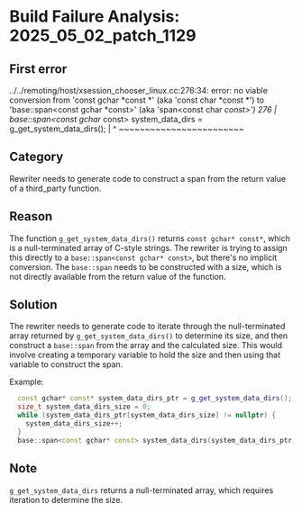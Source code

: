 # Build Failure Analysis: 2025_05_02_patch_1129

## First error

../../remoting/host/xsession_chooser_linux.cc:276:34: error: no viable conversion from 'const gchar *const *' (aka 'const char *const *') to 'base::span<const gchar *const>' (aka 'span<const char *const>')
  276 |   base::span<const gchar* const> system_data_dirs = g_get_system_data_dirs();
      |                                  ^                  ~~~~~~~~~~~~~~~~~~~~~~~~

## Category
Rewriter needs to generate code to construct a span from the return value of a third_party function.

## Reason
The function `g_get_system_data_dirs()` returns `const gchar* const*`, which is a null-terminated array of C-style strings. The rewriter is trying to assign this directly to a `base::span<const gchar* const>`, but there's no implicit conversion. The `base::span` needs to be constructed with a size, which is not directly available from the return value of the function.

## Solution
The rewriter needs to generate code to iterate through the null-terminated array returned by `g_get_system_data_dirs()` to determine its size, and then construct a `base::span` from the array and the calculated size.  This would involve creating a temporary variable to hold the size and then using that variable to construct the span.

Example:

```c++
  const gchar* const* system_data_dirs_ptr = g_get_system_data_dirs();
  size_t system_data_dirs_size = 0;
  while (system_data_dirs_ptr[system_data_dirs_size] != nullptr) {
    system_data_dirs_size++;
  }
  base::span<const gchar* const> system_data_dirs(system_data_dirs_ptr, system_data_dirs_size);
```

## Note
`g_get_system_data_dirs` returns a null-terminated array, which requires iteration to determine the size.